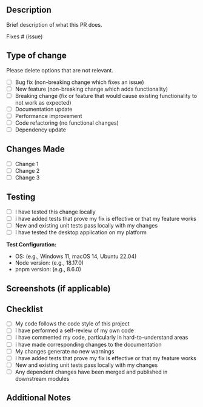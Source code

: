## Description

Brief description of what this PR does.

Fixes # (issue)

## Type of change

Please delete options that are not relevant.

- [ ] Bug fix (non-breaking change which fixes an issue)
- [ ] New feature (non-breaking change which adds functionality)
- [ ] Breaking change (fix or feature that would cause existing functionality to not work as expected)
- [ ] Documentation update
- [ ] Performance improvement
- [ ] Code refactoring (no functional changes)
- [ ] Dependency update

## Changes Made

- [ ] Change 1
- [ ] Change 2
- [ ] Change 3

## Testing

- [ ] I have tested this change locally
- [ ] I have added tests that prove my fix is effective or that my feature works
- [ ] New and existing unit tests pass locally with my changes
- [ ] I have tested the desktop application on my platform

**Test Configuration:**

- OS: (e.g., Windows 11, macOS 14, Ubuntu 22.04)
- Node version: (e.g., 18.17.0)
- pnpm version: (e.g., 8.6.0)

## Screenshots (if applicable)

<!-- Add screenshots here to help explain your changes -->

## Checklist

- [ ] My code follows the code style of this project
- [ ] I have performed a self-review of my own code
- [ ] I have commented my code, particularly in hard-to-understand areas
- [ ] I have made corresponding changes to the documentation
- [ ] My changes generate no new warnings
- [ ] I have added tests that prove my fix is effective or that my feature works
- [ ] New and existing unit tests pass locally with my changes
- [ ] Any dependent changes have been merged and published in downstream modules

## Additional Notes

<!-- Any additional information, considerations, or context that reviewers should know about -->
